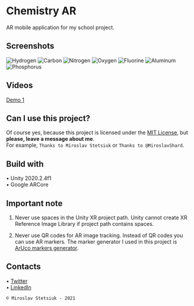 # Chemistry AR
AR mobile application for my school project.


## Screenshots
![Hydrogen](https://github.com/MiroslavShard/chemistry-ar/blob/main/ChemistryAR/Media/Photos/1.JPG)
![Carbon](https://github.com/MiroslavShard/chemistry-ar/blob/main/ChemistryAR/Media/Photos/6.JPG)
![Nitrogen](https://github.com/MiroslavShard/chemistry-ar/blob/main/ChemistryAR/Media/Photos/7.JPG)
![Oxygen](https://github.com/MiroslavShard/chemistry-ar/blob/main/ChemistryAR/Media/Photos/8.JPG)
![Fluorine](https://github.com/MiroslavShard/chemistry-ar/blob/main/ChemistryAR/Media/Photos/9.JPG)
![Aluminum](https://github.com/MiroslavShard/chemistry-ar/blob/main/ChemistryAR/Media/Photos/13.JPG)
![Phosphorus](https://github.com/MiroslavShard/chemistry-ar/blob/main/ChemistryAR/Media/Photos/15.JPG)

## Videos
[Demo 1](https://youtu.be/7lIZQ3iKIzc)

## Can I use this project?
Of course yes, because this project is licensed under the [MIT License](https://github.com/MiroslavShard/chemistry-ar/blob/main/LICENSE), but <b>please, leave a message about me</b>.<br>
For example, `Thanks to Miroslav Stetsiuk` or `Thanks to @MiroslavShard`.


## Build with
• Unity 2020.2.4f1<br>
• Google ARCore


## Important note
1. Never use spaces in the Unity XR project path. Unity cannot create XR Reference Image Library if project path contains spaces.

2. Never use QR codes for AR image tracking. Instead of QR codes you can use AR markers. The marker generator I used in this project is [ArUco markers generator](https://chev.me/arucogen/).


## Contacts
• [Twitter](https://twitter.com/miroslavshard)<br>
• [LinkedIn](https://www.linkedin.com/in/miroslavshard)


`© Miroslav Stetsiuk - 2021`
